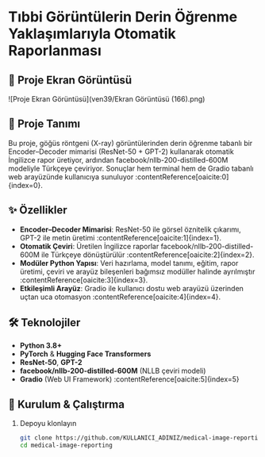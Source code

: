 # Tıbbi Görüntülerin Derin Öğrenme Yaklaşımlarıyla Otomatik Raporlanması
## 📸 Proje Ekran Görüntüsü

![Proje Ekran Görüntüsü](ven39/Ekran Görüntüsü (166).png)

## 📖 Proje Tanımı  
Bu proje, göğüs röntgeni (X-ray) görüntülerinden derin öğrenme tabanlı bir Encoder–Decoder mimarisi (ResNet-50 + GPT-2) kullanarak otomatik İngilizce rapor üretiyor, ardından facebook/nllb-200-distilled-600M modeliyle Türkçeye çeviriyor. Sonuçlar hem terminal hem de Gradio tabanlı web arayüzünde kullanıcıya sunuluyor :contentReference[oaicite:0]{index=0}.

## ✨ Özellikler  
- **Encoder–Decoder Mimarisi**: ResNet-50 ile görsel öznitelik çıkarımı, GPT-2 ile metin üretimi :contentReference[oaicite:1]{index=1}.  
- **Otomatik Çeviri**: Üretilen İngilizce raporlar facebook/nllb-200-distilled-600M ile Türkçeye dönüştürülür :contentReference[oaicite:2]{index=2}.  
- **Modüler Python Yapısı**: Veri hazırlama, model tanımı, eğitim, rapor üretimi, çeviri ve arayüz bileşenleri bağımsız modüller halinde ayrılmıştır :contentReference[oaicite:3]{index=3}.  
- **Etkileşimli Arayüz**: Gradio ile kullanıcı dostu web arayüzü üzerinden uçtan uca otomasyon :contentReference[oaicite:4]{index=4}.

## 🛠️ Teknolojiler  
- **Python 3.8+**  
- **PyTorch** & **Hugging Face Transformers**  
- **ResNet-50**, **GPT-2**  
- **facebook/nllb-200-distilled-600M** (NLLB çeviri modeli)  
- **Gradio** (Web UI Framework) :contentReference[oaicite:5]{index=5}

## 🚀 Kurulum & Çalıştırma  
1. Depoyu klonlayın  
   ```bash
   git clone https://github.com/KULLANICI_ADINIZ/medical-image-reporting.git
   cd medical-image-reporting
